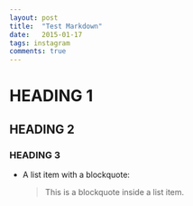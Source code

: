 ```yaml
---
layout: post
title:  "Test Markdown"
date:   2015-01-17
tags: instagram
comments: true
---
```

# HEADING 1
## HEADING 2
### HEADING 3

*   A list item with a blockquote:

    > This is a blockquote
    > inside a list item.